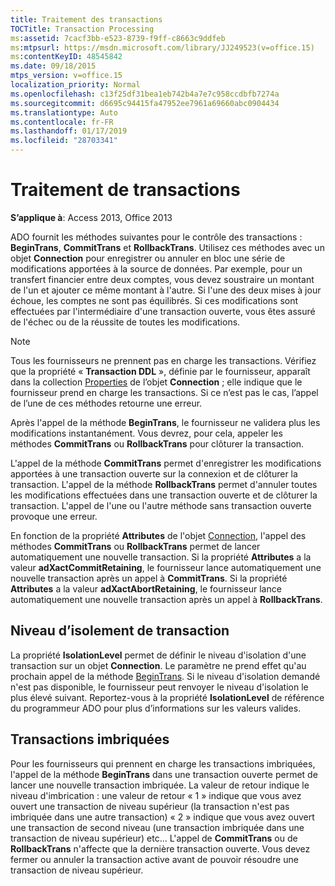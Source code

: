 ```yaml
---
title: Traitement des transactions
TOCTitle: Transaction Processing
ms:assetid: 7cacf3bb-e523-8739-f9ff-c8663c9ddfeb
ms:mtpsurl: https://msdn.microsoft.com/library/JJ249523(v=office.15)
ms:contentKeyID: 48545842
ms.date: 09/18/2015
mtps_version: v=office.15
localization_priority: Normal
ms.openlocfilehash: c13f25df31bea1eb742b4a7e7c958ccdbfb7274a
ms.sourcegitcommit: d6695c94415fa47952ee7961a69660abc0904434
ms.translationtype: Auto
ms.contentlocale: fr-FR
ms.lasthandoff: 01/17/2019
ms.locfileid: "28703341"
---
```

# <a name="transaction-processing"></a>Traitement de transactions

**S’applique à**: Access 2013, Office 2013

ADO fournit les méthodes suivantes pour le contrôle des transactions : **BeginTrans**, **CommitTrans** et **RollbackTrans**. Utilisez ces méthodes avec un objet **Connection** pour enregistrer ou annuler en bloc une série de modifications apportées à la source de données. Par exemple, pour un transfert financier entre deux comptes, vous devez soustraire un montant de l'un et ajouter ce même montant à l'autre. Si l'une des deux mises à jour échoue, les comptes ne sont pas équilibrés. Si ces modifications sont effectuées par l'intermédiaire d'une transaction ouverte, vous êtes assuré de l'échec ou de la réussite de toutes les modifications.

> [!NOTE]
> Tous les fournisseurs ne prennent pas en charge les transactions. Vérifiez que la propriété « **Transaction DDL** », définie par le fournisseur, apparaît dans la collection [Properties](properties-collection-ado.md) de l’objet **Connection** ; elle indique que le fournisseur prend en charge les transactions. Si ce n’est pas le cas, l’appel de l’une de ces méthodes retourne une erreur.

Après l'appel de la méthode **BeginTrans**, le fournisseur ne validera plus les modifications instantanément. Vous devrez, pour cela, appeler les méthodes **CommitTrans** ou **RollbackTrans** pour clôturer la transaction.

L'appel de la méthode **CommitTrans** permet d'enregistrer les modifications apportées à une transaction ouverte sur la connexion et de clôturer la transaction. L'appel de la méthode **RollbackTrans** permet d'annuler toutes les modifications effectuées dans une transaction ouverte et de clôturer la transaction. L'appel de l'une ou l'autre méthode sans transaction ouverte provoque une erreur.

En fonction de la propriété **Attributes** de l'objet [Connection](attributes-property-ado.md), l'appel des méthodes **CommitTrans** ou **RollbackTrans** permet de lancer automatiquement une nouvelle transaction. Si la propriété **Attributes** a la valeur **adXactCommitRetaining**, le fournisseur lance automatiquement une nouvelle transaction après un appel à **CommitTrans**. Si la propriété **Attributes** a la valeur **adXactAbortRetaining**, le fournisseur lance automatiquement une nouvelle transaction après un appel à **RollbackTrans**.

## <a name="transaction-isolation-level"></a>Niveau d’isolement de transaction

La propriété **IsolationLevel** permet de définir le niveau d'isolation d'une transaction sur un objet **Connection**. Le paramètre ne prend effet qu'au prochain appel de la méthode [BeginTrans](begintrans-committrans-and-rollbacktrans-methods-ado.md). Si le niveau d'isolation demandé n'est pas disponible, le fournisseur peut renvoyer le niveau d'isolation le plus élevé suivant. Reportez-vous à la propriété **IsolationLevel** de référence du programmeur ADO pour plus d’informations sur les valeurs valides.

## <a name="nested-transactions"></a>Transactions imbriquées

Pour les fournisseurs qui prennent en charge les transactions imbriquées, l'appel de la méthode **BeginTrans** dans une transaction ouverte permet de lancer une nouvelle transaction imbriquée. La valeur de retour indique le niveau d'imbrication : une valeur de retour « 1 » indique que vous avez ouvert une transaction de niveau supérieur (la transaction n'est pas imbriquée dans une autre transaction) « 2 » indique que vous avez ouvert une transaction de second niveau (une transaction imbriquée dans une transaction de niveau supérieur) etc... L'appel de **CommitTrans** ou de **RollbackTrans** n'affecte que la dernière transaction ouverte. Vous devez fermer ou annuler la transaction active avant de pouvoir résoudre une transaction de niveau supérieur.

